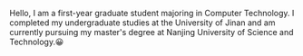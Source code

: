 Hello, I am a first-year graduate student majoring in Computer Technology. I completed my undergraduate studies at the University of Jinan and am currently pursuing my master's degree at Nanjing University of Science and Technology.😀
